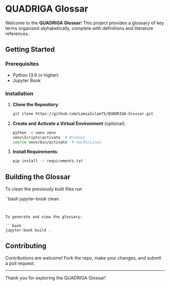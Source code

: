 # QUADRIGA Glossar

Welcome to the **QUADRIGA Glossar**! This project provides a glossary of key terms organized alphabetically, complete with definitions and literature references.

## Getting Started

### Prerequisites
- Python (3.6 or higher)
- Jupyter Book

### Installation

1. **Clone the Repository**:
   ```bash
   git clone https://github.com/LamiaIslam75/QUADRIGA-Glossar.git
   ```

2. **Create and Activate a Virtual Environment** (optional):
   ```bash
   python -m venv venv
   venv\Scripts\activate  # Windows
   source venv/bin/activate  # macOS/Linux
   ```

3. **Install Requirements**:
   ```bash
   pip install -r requirements.txt
   ```

## Building the Glossar

To clean the previously built files run

   ``bash
   jupyter-book clean .
   ```


To generate and view the glossary:

   ```bash
   jupyter-book build .
   ```

## Contributing

Contributions are welcome! Fork the repo, make your changes, and submit a pull request.


---

Thank you for exploring the QUADRIGA Glossar!
